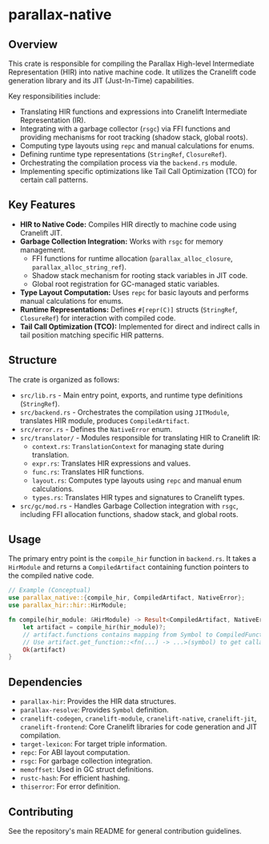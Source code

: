 # parallax-native

## Overview

This crate is responsible for compiling the Parallax High-level Intermediate Representation (HIR) into native machine code. It utilizes the Cranelift code generation library and its JIT (Just-In-Time) capabilities.

Key responsibilities include:

- Translating HIR functions and expressions into Cranelift Intermediate Representation (IR).
- Integrating with a garbage collector (`rsgc`) via FFI functions and providing mechanisms for root tracking (shadow stack, global roots).
- Computing type layouts using `repc` and manual calculations for enums.
- Defining runtime type representations (`StringRef`, `ClosureRef`).
- Orchestrating the compilation process via the `backend.rs` module.
- Implementing specific optimizations like Tail Call Optimization (TCO) for certain call patterns.

## Key Features

- **HIR to Native Code:** Compiles HIR directly to machine code using Cranelift JIT.
- **Garbage Collection Integration:** Works with `rsgc` for memory management.
    - FFI functions for runtime allocation (`parallax_alloc_closure`, `parallax_alloc_string_ref`).
    - Shadow stack mechanism for rooting stack variables in JIT code.
    - Global root registration for GC-managed static variables.
- **Type Layout Computation:** Uses `repc` for basic layouts and performs manual calculations for enums.
- **Runtime Representations:** Defines `#[repr(C)]` structs (`StringRef`, `ClosureRef`) for interaction with compiled code.
- **Tail Call Optimization (TCO):** Implemented for direct and indirect calls in tail position matching specific HIR patterns.

## Structure

The crate is organized as follows:

- `src/lib.rs` - Main entry point, exports, and runtime type definitions (`StringRef`).
- `src/backend.rs` - Orchestrates the compilation using `JITModule`, translates HIR module, produces `CompiledArtifact`.
- `src/error.rs` - Defines the `NativeError` enum.
- `src/translator/` - Modules responsible for translating HIR to Cranelift IR:
    - `context.rs`: `TranslationContext` for managing state during translation.
    - `expr.rs`: Translates HIR expressions and values.
    - `func.rs`: Translates HIR functions.
    - `layout.rs`: Computes type layouts using `repc` and manual enum calculations.
    - `types.rs`: Translates HIR types and signatures to Cranelift types.
- `src/gc/mod.rs` - Handles Garbage Collection integration with `rsgc`, including FFI allocation functions, shadow stack, and global roots.

## Usage

The primary entry point is the `compile_hir` function in `backend.rs`. It takes a `HirModule` and returns a `CompiledArtifact` containing function pointers to the compiled native code.

```rust
// Example (Conceptual)
use parallax_native::{compile_hir, CompiledArtifact, NativeError};
use parallax_hir::hir::HirModule;

fn compile(hir_module: &HirModule) -> Result<CompiledArtifact, NativeError> {
    let artifact = compile_hir(hir_module)?;
    // artifact.functions contains mapping from Symbol to CompiledFunction
    // Use artifact.get_function::<fn(...) -> ...>(symbol) to get callable pointers
    Ok(artifact)
}
```

## Dependencies

- `parallax-hir`: Provides the HIR data structures.
- `parallax-resolve`: Provides `Symbol` definition.
- `cranelift-codegen`, `cranelift-module`, `cranelift-native`, `cranelift-jit`, `cranelift-frontend`: Core Cranelift libraries for code generation and JIT compilation.
- `target-lexicon`: For target triple information.
- `repc`: For ABI layout computation.
- `rsgc`: For garbage collection integration.
- `memoffset`: Used in GC struct definitions.
- `rustc-hash`: For efficient hashing.
- `thiserror`: For error definition.

## Contributing

See the repository's main README for general contribution guidelines. 